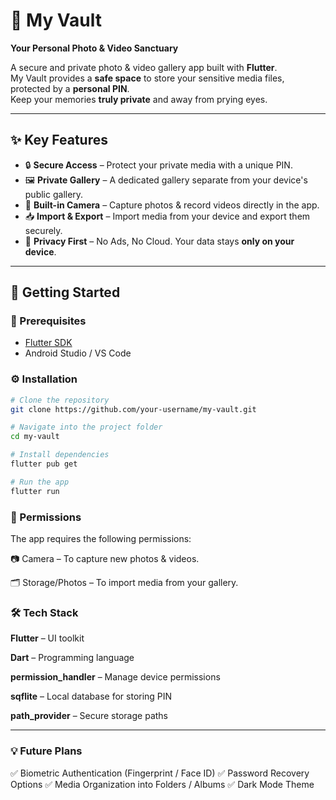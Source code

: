 # 🔐 My Vault  
**Your Personal Photo & Video Sanctuary**  

A secure and private photo & video gallery app built with **Flutter**.  
My Vault provides a **safe space** to store your sensitive media files, protected by a **personal PIN**.  
Keep your memories **truly private** and away from prying eyes.  

---

## ✨ Key Features  
- 🔒 **Secure Access** – Protect your private media with a unique PIN.  
- 🖼️ **Private Gallery** – A dedicated gallery separate from your device's public gallery.  
- 📸 **Built-in Camera** – Capture photos & record videos directly in the app.  
- 📥 **Import & Export** – Import media from your device and export them securely.  
- 🚫 **Privacy First** – No Ads, No Cloud. Your data stays **only on your device**.  

---

## 🚀 Getting Started  

### 📌 Prerequisites  
- [Flutter SDK](https://flutter.dev/docs/get-started/install)  
- Android Studio / VS Code  

### ⚙️ Installation  

```bash
# Clone the repository
git clone https://github.com/your-username/my-vault.git

# Navigate into the project folder
cd my-vault

# Install dependencies
flutter pub get

# Run the app
flutter run
```

### 📱 Permissions

The app requires the following permissions:

📷 Camera – To capture new photos & videos.

🗂️ Storage/Photos – To import media from your gallery.


### 🛠️ Tech Stack

**Flutter** – UI toolkit

**Dart** – Programming language

**permission_handler** – Manage device permissions

**sqflite** – Local database for storing PIN

**path_provider** – Secure storage paths

---

### 💡 Future Plans

✅ Biometric Authentication (Fingerprint / Face ID)
✅ Password Recovery Options
✅ Media Organization into Folders / Albums
✅ Dark Mode Theme
